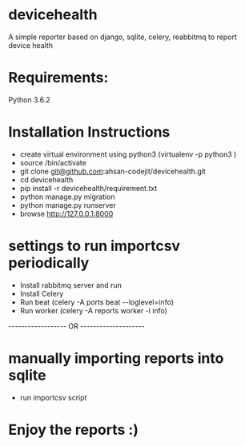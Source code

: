 # devicehealth
A simple reporter based on django, sqlite, celery, reabbitmq to report device health

# Requirements:
Python 3.6.2

# Installation Instructions
- create virtual environment using python3 (virtualenv -p python3 <venvname>)
- source <venvname>/bin/activate
- git clone git@github.com:ahsan-codejit/devicehealth.git
- cd devicehealth
- pip install -r devicehealth/requirement.txt
- python manage.py migration
- python manage.py runserver
- browse http://127.0.0.1:8000

# settings to run importcsv periodically
- Install rabbitmq server and run
- Install Celery
- Run beat (celery -A ports beat --loglevel=info)
- Run worker (celery -A reports worker -l info)

------------------ OR --------------------

# manually importing reports into sqlite
- run importcsv script

# Enjoy the reports :)
